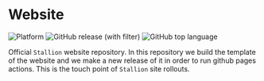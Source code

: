# Website

![Platform](https://img.shields.io/badge/platform-Hugo-blue)
![GitHub release (with filter)](https://img.shields.io/github/v/release/official-stallion/website)
![GitHub top language](https://img.shields.io/github/languages/top/official-stallion/website)

Official ```Stallion``` website repository. In this repository we build the template
of the website and we make a new release of it in order to run github pages
actions. This is the touch point of ```Stallion``` site rollouts.
